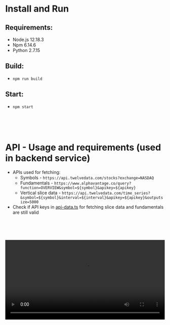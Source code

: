 # Install and Run
## Requirements:
- Node.js 12.18.3
- Npm 6.14.6
- Python 2.7.15
## Build:
- `npm run build`
## Start:
- `npm start`


</br></br></br>


# API - Usage and requirements (used in backend service)
  - APIs used for fetching:
    - Symbols - `https://api.twelvedata.com/stocks?exchange=NASDAQ`
    - Fundamentals - `https://www.alphavantage.co/query?function=OVERVIEW&symbol=${symbol}&apikey=${apikey}`
    - Vertical slice data - `https://api.twelvedata.com/time_series?&symbol=${symbol}&interval=${interval}&apikey=${apikey}&outputsize=5000`
  - Check if API keys in [api-data.ts](src/data-extractor/api-data.ts) for fetching slice data and fundamentals are still valid


</br></br></br>

<video width="100%" controls>
  <source src="readme-graphics/quick-tutorial.mp4" type="video/mp4">
</video>
